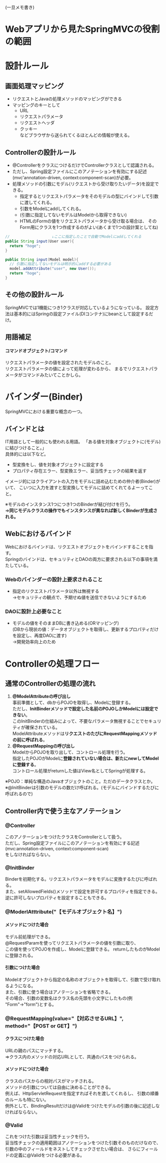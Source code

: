 (一旦メモ書き)
# Webアプリから見たSpringMVCの役割の範囲
# 設計ルール
## 画面処理マッピング
- リクエストとJavaの処理メソッドのマッピングができる
- マッピングのキーとして
  - URL
  - リクエストパラメータ
  - リクエストヘッダ
  - クッキー  
  などブラウザから送られてくるほとんどの情報が使える。

## Controllerの設計ルール
- @ControllerをクラスにつけるだけでControllerクラスとして認識される。
- ただし、Spring設定ファイルにこのアノテーションを有効にする記述(mvc'annotation-driven, context:component-scan)が必要。
- 処理メソッドの引数にモデル(リクエストから受け取りたいデータ)を設定できる。
  - 指定するとリクエストパラメータをそのモデルの型にバインドして引数に渡してくれる。
  - 引数をModelにaddしてくれる。
  - (引数に指定してないモデルはModelから取得できない)
  - HTMLのFormの値をリクエストパラメータから受け取る場合は、
    そのForm用にクラスを1つ作成するのがよい(あくまで1つの設計案としてね)

```java
//                   ↓ここに指定したことで自動でModelにaddしてくれる
public String input(User user){
  return "hoge";
}
```

```java
public String input(Model model){
  // 引数に指定してないモデルは明示的にaddする必要がある
  model.addAttribute("user", new User());
  return "hoge";
}
```

## その他の設計ルール
SpringMVCでは1機能につき1クラスが対応しているようになっている。
設定方法は基本的にはSpringの設定ファイル(DIコンテナ)にbeanとして設定するだけ。

## 用語補足
#### コマンドオブジェクト/コマンド
リクエストパラメータの値を設定されたモデルのこと。  
リクエストパラメータの値によって処理が変わるから、
まるでリクエストパラメータがコマンドみたいてことかしら。

# バインダー(Binder)
SpringMVCにおける重要な概念の一つ。

## バインドとは
IT用語として一般的にも使われる用語。
「ある値を対象オブジェクトに(モデル)に結びつけること。」  
具体的には以下など。
- 型変換をし、値を対象オブジェクトに設定する
- プロパティ存在エラー、型変換エラー、妥当性チェックの結果を返す  

イメージ的にはクライアントの入力をモデルに詰め込むための仲介者(Binder)がいて、
こいつに入力を渡すと型変換してモデルに詰めてくれてるよーってこと。

※モデルのインスタンス1つにつき1つのBinderが結び付けを行う。  
 ⇒**同じモデルクラスの操作でもインスタンスが異なれば新しくBinderが生成される。**

## Webにおけるバインド
Webにおけるバインドは、リクエストオブジェクトをバインドすることを指す。  
Springのバインドは、セキュリティとDAOの両方に要求される以下の事項を満たしている。 

### Webのバインダーの設計上要求されること
- 指定のリクエストパラメータ以外は無視する  
  →セキュリティの観点で、予期せぬ値を送信できないようにするため

### DAOに設計上必要なこと
- モデルの値をそのままDBに書き込める(ORマッピング)  
  (DBから現状の値：データオブジェクトを取得し、更新するプロパティだけを設定し、再度DAOに渡す)  
  →開発効率向上のため

# Controllerの処理フロー
## 通常のControllerの処理の流れ
1. **@ModelAttributeの呼び出し**  
     事前準備として、dbからPOJOを取得し、Modelに登録する。  
     ただし、**InitBinderメソッドで設定した名前のPOJOしかModelには設定できない**。  
     このInitBinderの仕組みによって、不要なパラメータ無視することでセキュリティが確保されている。  
     ModelAttributeメソッドは**リクエストのたびにRequestMappingメソッドの前に呼ばれる**。
2. **@RequestMappingの呼び出し**  
     ModelからPOJOを取り出して、コントロール処理を行う。  
     指定したPOJOがModelに**登録されていない場合は、新たにnewしてModelに登録する**。  
     コントロール処理がreturnした値はView名としてSpringが処理する。  

※POJO：単純な構造のJavaオブジェクトのこと。ただのデータクラスとか。  
※@InitBinderは引数のモデルの数だけ呼ばれる。(モデルにバインドするたびに呼ばれるので)

## Controller内で使う主なアノテーション
### @Controller
このアノテーションをつけたクラスをControllerとして扱う。  
ただし、Spring設定ファイルにこのアノテーションを有効にする記述(mvc:annotation-driven, context:component-scan)  
をしなければならない。

### @InitBinder
Binderを初期化する。リクエストパラメータをモデルに変換するたびに呼ばれる。  
また、setAllowedFields()メソッドで設定を許可するプロパティを指定できる。  
逆に許可しないプロパティを設定することもできる。

### @ModerlAtttribute("【モデルオブジェクト名】")
#### メソッドにつけた場合
モデル前処理ができる。  
@RequestParamを使ってリクエストパラメータの値を引数に取り、  
この値を使ってPOJOを作成し、Modelに登録できる。
returnしたものがModelに登録される。

#### 引数につけた場合
Modelオブジェクトから指定の名称のオブジェクトを取得して、引数で受け取れるようになる。  
また、引数に使う場合はアノテーションを省略できる。  
その場合、引数の変数名はクラス名の先頭を小文字にしたもの(例 "Form"→"form")とする。  

### @RequestMapping(value="【対応させるURL】", method="【POST or GET】")
#### クラスにつけた場合
URLの親のパスにマッチする。  
⇒クラス内のメソッドの対応URLとして、共通のパスをつけられる。

#### メソッドにつけた場合
クラスのパスからの相対パスがマッチされる。  
メソッドの引数については自由に決めることができる。  
例えば、HttpServletRequestを指定すればそれを渡してくれるし、
引数の順番のルールも特にない。  
例外として、BindingResultだけは@Validをつけたモデルの引数の後に記述しなければならない。

### @Valid
これをつけた引数は妥当性チェックを行う。  
妥当性チェックの適用範囲はアノテーションをつけた引数そのものだけなので、
引数の中のフィールドをネストしてチェックさせたい場合は、
さらにフィールドの定義に@Validをつける必要がある。




